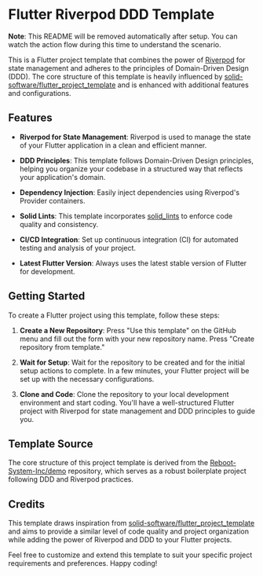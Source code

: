 # Flutter Riverpod DDD Template

**Note**: This README will be removed automatically after setup. You can watch the action flow during this time to understand the scenario.

This is a Flutter project template that combines the power of [Riverpod](https://pub.dev/packages/riverpod) for state management and adheres to the principles of Domain-Driven Design (DDD). The core structure of this template is heavily influenced by [solid-software/flutter_project_template](https://github.com/solid-software/flutter_project_template) and is enhanced with additional features and configurations.

## Features

- **Riverpod for State Management**: Riverpod is used to manage the state of your Flutter application in a clean and efficient manner.

- **DDD Principles**: This template follows Domain-Driven Design principles, helping you organize your codebase in a structured way that reflects your application's domain.

- **Dependency Injection**: Easily inject dependencies using Riverpod's Provider containers.

- **Solid Lints**: This template incorporates [solid_lints](https://pub.dev/packages/solid_lints) to enforce code quality and consistency.

- **CI/CD Integration**: Set up continuous integration (CI) for automated testing and analysis of your project.

- **Latest Flutter Version**: Always uses the latest stable version of Flutter for development.

## Getting Started

To create a Flutter project using this template, follow these steps:

1. **Create a New Repository**: Press "Use this template" on the GitHub menu and fill out the form with your new repository name. Press "Create repository from template."

2. **Wait for Setup**: Wait for the repository to be created and for the initial setup actions to complete. In a few minutes, your Flutter project will be set up with the necessary configurations.

3. **Clone and Code**: Clone the repository to your local development environment and start coding. You'll have a well-structured Flutter project with Riverpod for state management and DDD principles to guide you.

## Template Source

The core structure of this project template is derived from the [Reboot-System-Inc/demo](https://github.com/Reboot-System-Inc/demo) repository, which serves as a robust boilerplate project following DDD and Riverpod practices.

## Credits

This template draws inspiration from [solid-software/flutter_project_template](https://github.com/solid-software/flutter_project_template) and aims to provide a similar level of code quality and project organization while adding the power of Riverpod and DDD to your Flutter projects.

Feel free to customize and extend this template to suit your specific project requirements and preferences. Happy coding!
